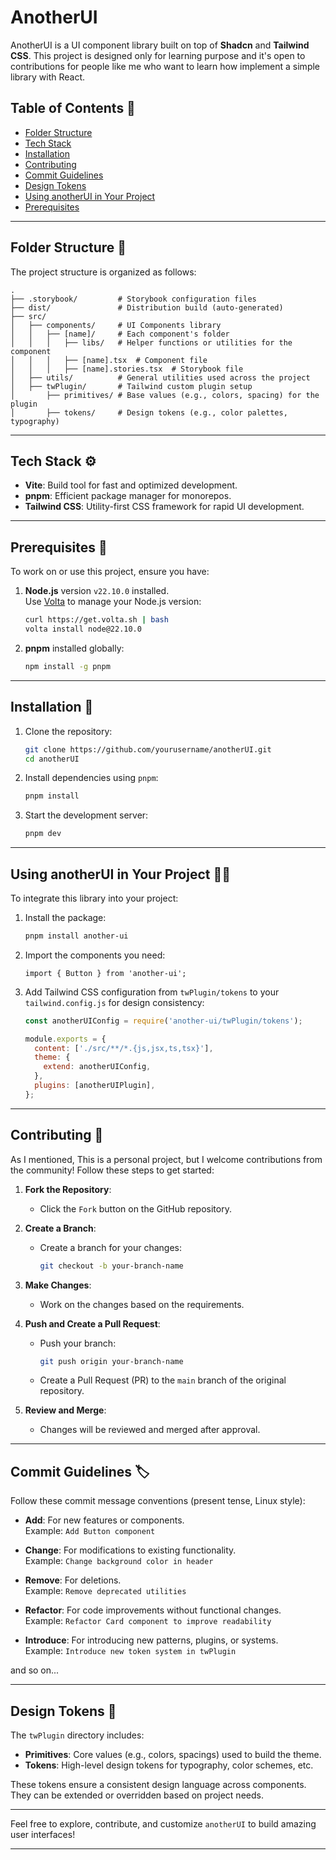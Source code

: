 # AnotherUI

AnotherUI is a UI component library built on top of **Shadcn** and **Tailwind CSS**. This project is designed only for learning purpose and it's open to contributions for people like me who want to learn how implement a simple library with React.

## Table of Contents 📃

- [Folder Structure](#folder-structure)
- [Tech Stack](#tech-stack)
- [Installation](#installation)
- [Contributing](#contributing)
- [Commit Guidelines](#commit-guidelines)
- [Design Tokens](#design-tokens)
- [Using anotherUI in Your Project](#using-anotherui-in-your-project)
- [Prerequisites](#prerequisites)

---

## Folder Structure 📂

The project structure is organized as follows:

```
.
├── .storybook/         # Storybook configuration files
├── dist/               # Distribution build (auto-generated)
├── src/
│   ├── components/     # UI Components library
│   │   ├── [name]/     # Each component's folder
│   │   │   ├── libs/   # Helper functions or utilities for the component
│   │   │   ├── [name].tsx  # Component file
│   │   │   ├── [name].stories.tsx  # Storybook file
│   ├── utils/          # General utilities used across the project
│   ├── twPlugin/       # Tailwind custom plugin setup
│       ├── primitives/ # Base values (e.g., colors, spacing) for the plugin
│       ├── tokens/     # Design tokens (e.g., color palettes, typography)
```

---

## Tech Stack ⚙️

- **Vite**: Build tool for fast and optimized development.
- **pnpm**: Efficient package manager for monorepos.
- **Tailwind CSS**: Utility-first CSS framework for rapid UI development.

---

## Prerequisites 🛒

To work on or use this project, ensure you have:

1. **Node.js** version `v22.10.0` installed.  
   Use [Volta](https://volta.sh/) to manage your Node.js version:
   ```bash
   curl https://get.volta.sh | bash
   volta install node@22.10.0
   ```
2. **pnpm** installed globally:
   ```bash
   npm install -g pnpm
   ```

---

## Installation 💾

1. Clone the repository:

   ```bash
   git clone https://github.com/yourusername/anotherUI.git
   cd anotherUI
   ```

2. Install dependencies using `pnpm`:

   ```bash
   pnpm install
   ```

3. Start the development server:
   ```bash
   pnpm dev
   ```

---

## Using anotherUI in Your Project ⛓️‍💥

To integrate this library into your project:

1. Install the package:

   ```bash
   pnpm install another-ui
   ```

2. Import the components you need:

   ```tsx
   import { Button } from 'another-ui';
   ```

3. Add Tailwind CSS configuration from `twPlugin/tokens` to your `tailwind.config.js` for design consistency:

   ```js
   const anotherUIConfig = require('another-ui/twPlugin/tokens');

   module.exports = {
     content: ['./src/**/*.{js,jsx,ts,tsx}'],
     theme: {
       extend: anotherUIConfig,
     },
     plugins: [anotherUIPlugin],
   };
   ```

---

## Contributing 🤝

As I mentioned, This is a personal project, but I welcome contributions from the community! Follow these steps to get started:

1. **Fork the Repository**:

   - Click the `Fork` button on the GitHub repository.

2. **Create a Branch**:

   - Create a branch for your changes:
     ```bash
     git checkout -b your-branch-name
     ```

3. **Make Changes**:

   - Work on the changes based on the requirements.

4. **Push and Create a Pull Request**:

   - Push your branch:
     ```bash
     git push origin your-branch-name
     ```
   - Create a Pull Request (PR) to the `main` branch of the original repository.

5. **Review and Merge**:
   - Changes will be reviewed and merged after approval.

---

## Commit Guidelines 🏷️

Follow these commit message conventions (present tense, Linux style):

- **Add**: For new features or components.  
  Example: `Add Button component`

- **Change**: For modifications to existing functionality.  
  Example: `Change background color in header`

- **Remove**: For deletions.  
  Example: `Remove deprecated utilities`

- **Refactor**: For code improvements without functional changes.  
  Example: `Refactor Card component to improve readability`

- **Introduce**: For introducing new patterns, plugins, or systems.  
  Example: `Introduce new token system in twPlugin`

and so on...

---

## Design Tokens 🎨

The `twPlugin` directory includes:

- **Primitives**: Core values (e.g., colors, spacings) used to build the theme.
- **Tokens**: High-level design tokens for typography, color schemes, etc.

These tokens ensure a consistent design language across components. They can be extended or overridden based on project needs.

---

Feel free to explore, contribute, and customize `anotherUI` to build amazing user interfaces!

---
